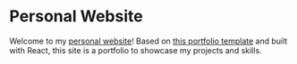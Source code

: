 # Personal Website

Welcome to my [personal website](https://www.austenmoney.com)! Based on [this portfolio template](https://github.com/mldangelo/personal-site) and built with React, this site is a portfolio to showcase my projects and skills.

